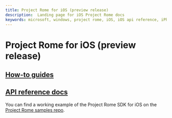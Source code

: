 ```yaml
---
title: Project Rome for iOS (preview release)
description:  Landing page for iOS Project Rome docs
keywords: microsoft, windows, project rome, iOS, iOS api reference, iPhone 
---
```


# Project Rome for iOS (preview release)

## [How-to guides](how-to-guides/index.md)
## [API reference docs](api-reference/index.md)

You can find a working example of the Project Rome SDK for iOS on the [Project Rome samples repo](https://github.com/Microsoft/project-rome/tree/master/iOS).